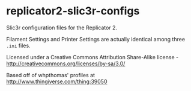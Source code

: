 replicator2-slic3r-configs
==========================

Slic3r configuration files for the Replicator 2.

Filament Settings and Printer Settings are actually identical among three ``.ini`` files.

Licensed under a Creative Commons Attribution Share-Alike license - http://creativecommons.org/licenses/by-sa/3.0/

Based off of whpthomas' profiles at http://www.thingiverse.com/thing:39050
